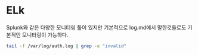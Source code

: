 # ELk 
Splunk와 같은 다양한 모니터링 툴이 있지만 기본적으로 log.md에서 말한것들로도 기본적인 모니터링이 가능하다.


``` bash
tail -f /var/log/auth.log | grep -e "invalid"
```

